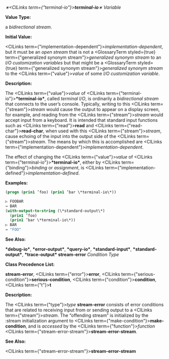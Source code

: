 *∗<ClLinks  term={"terminal-io"}><b>*terminal-io*</b></ClLinks>∗ Variable* 



**Value Type:** 



a *bidirectional stream*. 



**Initial Value:** 



<ClLinks  term={"implementation-dependent"}><i>implementation-dependent</i></ClLinks>, but it must be an *open stream* that is not a <GlossaryTerm styled={true} term={"generalized synonym stream"}><i>generalized synonym stream</i></GlossaryTerm> to an *I/O customization variables* but that might be a <GlossaryTerm styled={true} term={"generalized synonym stream"}><i>generalized synonym stream</i></GlossaryTerm> to the <ClLinks  term={"value"}><i>value</i></ClLinks> of some *I/O customization variable*. 



**Description:** 



The <ClLinks  term={"value"}><i>value</i></ClLinks> of <ClLinks  term={"terminal-io"}><b>\*terminal-io\*</b></ClLinks>, called *terminal I/O*, is ordinarily a *bidirectional stream* that connects to the user’s console. Typically, writing to this <ClLinks  term={"stream"}><i>stream</i></ClLinks> would cause the output to appear on a display screen, for example, and reading from the <ClLinks  term={"stream"}><i>stream</i></ClLinks> would accept input from a keyboard. It is intended that standard input functions such as <ClLinks  term={"read"}><b>read</b></ClLinks> and <ClLinks  term={"read-char"}><b>read-char</b></ClLinks>, when used with this <ClLinks  term={"stream"}><i>stream</i></ClLinks>, cause echoing of the input into the output side of the <ClLinks  term={"stream"}><i>stream</i></ClLinks>. The means by which this is accomplished are <ClLinks  term={"implementation-dependent"}><i>implementation-dependent</i></ClLinks>. 



The effect of changing the <ClLinks  term={"value"}><i>value</i></ClLinks> of <ClLinks  term={"terminal-io"}><b>\*terminal-io\*</b></ClLinks>, either by <ClLinks  term={"binding"}><i>binding</i></ClLinks> or *assignment*, is <ClLinks  term={"implementation-defined"}><i>implementation-defined</i></ClLinks>. 



**Examples:**
```lisp
(progn (prin1 ’foo) (prin1 ’bar \*terminal-io\*)) 

▷ FOOBAR 
→ BAR 
(with-output-to-string (\*standard-output\*) 
  (prin1 ’foo) 
  (prin1 ’bar \*terminal-io\*)) 
▷ BAR 
→ "FOO" 
```
**See Also:** 



**\*debug-io\***, **\*error-output\***, **\*query-io\***, **\*standard-input\***, **\*standard-output\***, **\*trace-output\* stream-error** *Condition Type* 



**Class Precedence List:** 



**stream-error**, <ClLinks  term={"error"}><b>error</b></ClLinks>, <ClLinks  term={"serious-condition"}><b>serious-condition</b></ClLinks>, <ClLinks  term={"condition"}><b>condition</b></ClLinks>, <ClLinks  term={"t"}><b>t</b></ClLinks> 



**Description:** 



The <ClLinks  term={"type"}><i>type</i></ClLinks> **stream-error** consists of error conditions that are related to receiving input from or sending output to a <ClLinks  term={"stream"}><i>stream</i></ClLinks>. The “offending stream” is initialized by the :stream initialization argument to <ClLinks  term={"make-condition"}><b>make-condition</b></ClLinks>, and is *accessed* by the <ClLinks  term={"function"}><i>function</i></ClLinks> <ClLinks  term={"stream-error-stream"}><b>stream-error-stream</b></ClLinks>. 



**See Also:** 



<ClLinks  term={"stream-error-stream"}><b>stream-error-stream</b></ClLinks> 



